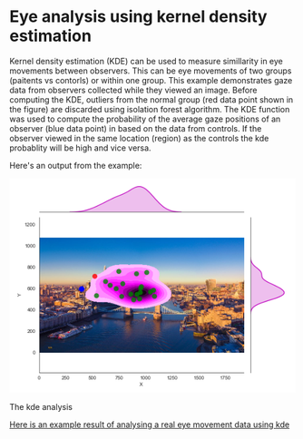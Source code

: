 # Eye analysis using kernel density estimation

Kernel density estimation (KDE) can be used to measure simillarity in eye movements between observers. 
This can be eye movements of two groups (paitents vs contorls) or within one group. 
This example demonstrates gaze data from observers collected while they viewed an image. Before computing the KDE, outliers from the normal group (red data point shown in the figure) are discarded using isolation forest algorithm. The KDE function was used to compute the probability of the average gaze positions of an observer (blue data point) in based on the data from controls. If the observer viewed in the same location (region) as the controls the kde probablity will be high and vice versa.

Here's an output from the example:

![alt text](https://github.com/dansileshi/Eye-Movement-kde-analysis/blob/master/output.png)

The kde analysis 

[Here is an example result of analysing a real eye movement data using kde](https://www.youtube.com/watch?v=PyDDjMhkq5M)
